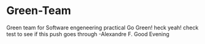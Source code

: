 # Green-Team
Green team for Software engeneering practical
Go Green!
heck yeah!
check
test to see if this push goes through -Alexandre F.
Good Evening